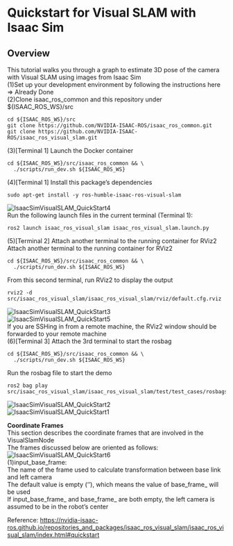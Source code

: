 
# Quickstart for Visual SLAM with Isaac Sim
## Overview
This tutorial walks you through a graph to estimate 3D pose of the camera with Visual SLAM using images from Isaac Sim <br/>
(1)Set up your development environment by following the instructions here <br/>
=> Already Done <br/>
(2)Clone isaac_ros_common and this repository under ${ISAAC_ROS_WS}/src <br/>
```
cd ${ISAAC_ROS_WS}/src
git clone https://github.com/NVIDIA-ISAAC-ROS/isaac_ros_common.git
git clone https://github.com/NVIDIA-ISAAC-ROS/isaac_ros_visual_slam.git
```
(3)[Terminal 1] Launch the Docker container <br/>
```
cd ${ISAAC_ROS_WS}/src/isaac_ros_common && \
  ./scripts/run_dev.sh ${ISAAC_ROS_WS}
```
(4)[Terminal 1] Install this package’s dependencies <br/>
```
sudo apt-get install -y ros-humble-isaac-ros-visual-slam
```
![IsaacSimVisualSLAM_QuickStart4](https://github.com/growingpenguin/growingpenguin.github.io/assets/110277903/a0df300f-bd14-4c48-a9e6-a86d9469ec11) <br/>
Run the following launch files in the current terminal (Terminal 1): <br/>
```
ros2 launch isaac_ros_visual_slam isaac_ros_visual_slam.launch.py
```
(5)[Terminal 2] Attach another terminal to the running container for RViz2 <br/>
Attach another terminal to the running container for RViz2 <br/>
```
cd ${ISAAC_ROS_WS}/src/isaac_ros_common && \
  ./scripts/run_dev.sh ${ISAAC_ROS_WS}
```
From this second terminal, run RViz2 to display the output <br/>
```
rviz2 -d src/isaac_ros_visual_slam/isaac_ros_visual_slam/rviz/default.cfg.rviz
```
![IsaacSimVisualSLAM_QuickStart3](https://github.com/growingpenguin/growingpenguin.github.io/assets/110277903/209d655c-8a4f-4e8e-8a57-f652031c4a6b) <br/>
![IsaacSimVisualSLAM_QuickStart5](https://github.com/growingpenguin/growingpenguin.github.io/assets/110277903/bf1633c5-0abe-49f0-91bc-27c2ef6a5e2b) <br/>
If you are SSHing in from a remote machine, the RViz2 window should be forwarded to your remote machine <br/>
(6)[Terminal 3] Attach the 3rd terminal to start the rosbag <br/>
```
cd ${ISAAC_ROS_WS}/src/isaac_ros_common && \
  ./scripts/run_dev.sh ${ISAAC_ROS_WS}
```
Run the rosbag file to start the demo <br/>
```
ros2 bag play src/isaac_ros_visual_slam/isaac_ros_visual_slam/test/test_cases/rosbags/small_pol_test/
```
![IsaacSimVisualSLAM_QuickStart2](https://github.com/growingpenguin/growingpenguin.github.io/assets/110277903/4b63f4fa-4d30-43c7-9480-696cdd6f971a) <br/>
![IsaacSimVisualSLAM_QuickStart1](https://github.com/growingpenguin/growingpenguin.github.io/assets/110277903/3020a7c3-d60c-4c3f-8267-51f07713655e) <br/>

**Coordinate Frames** <br/>
This section describes the coordinate frames that are involved in the VisualSlamNode <br/>
The frames discussed below are oriented as follows: <br/>
![IsaacSimVisualSLAM_QuickStart6](https://github.com/growingpenguin/growingpenguin.github.io/assets/110277903/8ae6f265-998f-484e-ad68-94717087477e) <br/>
(1)input_base_frame: <br/>
The name of the frame used to calculate transformation between base link and left camera <br/>
The default value is empty (‘’), which means the value of base_frame_ will be used <br/>
If input_base_frame_ and base_frame_ are both empty, the left camera is assumed to be in the robot’s center <br/>


Reference: https://nvidia-isaac-ros.github.io/repositories_and_packages/isaac_ros_visual_slam/isaac_ros_visual_slam/index.html#quickstart <br/>
